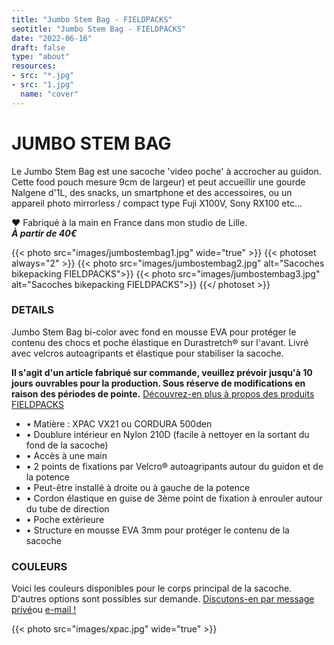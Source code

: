 ```yaml
---
title: "Jumbo Stem Bag - FIELDPACKS"
seotitle: "Jumbo Stem Bag - FIELDPACKS"
date: "2022-06-16"
draft: false
type: "about"
resources:
- src: "*.jpg"
- src: "1.jpg"
  name: "cover"
---
```

# JUMBO STEM BAG
Le Jumbo Stem Bag est une sacoche 'video poche' à accrocher au guidon.  Cette food pouch mesure 9cm de largeur) et peut accueillir une gourde Nalgene d'1L, des snacks, un smartphone et des accessoires, ou un appareil photo mirrorless / compact type Fuji X100V, Sony RX100 etc...  

♥ Fabriqué à la main en France dans mon studio de Lille.  
***À partir de 40€***  

{{< photo src="images/jumbostembag1.jpg" wide="true" >}}
{{< photoset always="2" >}} {{< photo src="images/jumbostembag2.jpg" alt="Sacoches bikepacking FIELDPACKS">}} {{< photo src="images/jumbostembag3.jpg" alt="Sacoches bikepacking FIELDPACKS">}} {{</ photoset >}}

### DETAILS  
Jumbo Stem Bag bi-color avec fond en mousse EVA pour protéger le contenu des chocs et poche élastique en Durastretch® sur l'avant. Livré avec velcros autoagripants et élastique pour stabiliser la sacoche.  

**Il s'agit d'un article fabriqué sur commande, veuillez prévoir jusqu'à 10 jours ouvrables pour la production. Sous réserve de modifications en raison des périodes de pointe.**
[Découvrez-en plus à propos des produits FIELDPACKS](https://fieldpacks.fr/informations-techniques)  

- • Matière : XPAC VX21 ou CORDURA 500den
- • Doublure intérieur en Nylon 210D (facile à nettoyer en la sortant du fond de la sacoche)
- • Accès à une main
- • 2 points de fixations par Velcro® autoagripants autour du guidon et de la potence
- • Peut-être installé à droite ou à gauche de la potence
- • Cordon élastique en guise de 3ème point de fixation à enrouler autour du tube de direction
- • Poche extérieure
- • Structure en mousse EVA 3mm pour protéger le contenu de la sacoche

### COULEURS

Voici les couleurs disponibles pour le corps principal de la sacoche. D'autres options sont possibles sur demande. [Discutons-en par message privé](https://instagram.com/fieldpacks)ou [e-mail !](mailto:hello@fieldpacks.fr)

{{< photo src="images/xpac.jpg" wide="true" >}}
